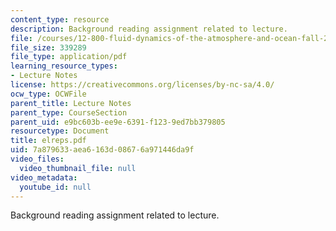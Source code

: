 ```yaml
---
content_type: resource
description: Background reading assignment related to lecture.
file: /courses/12-800-fluid-dynamics-of-the-atmosphere-and-ocean-fall-2004/7a879633aea6163d08676a971446da9f_elreps.pdf
file_size: 339289
file_type: application/pdf
learning_resource_types:
- Lecture Notes
license: https://creativecommons.org/licenses/by-nc-sa/4.0/
ocw_type: OCWFile
parent_title: Lecture Notes
parent_type: CourseSection
parent_uid: e9bc603b-ee9e-6391-f123-9ed7bb379805
resourcetype: Document
title: elreps.pdf
uid: 7a879633-aea6-163d-0867-6a971446da9f
video_files:
  video_thumbnail_file: null
video_metadata:
  youtube_id: null
---
```

Background reading assignment related to lecture.